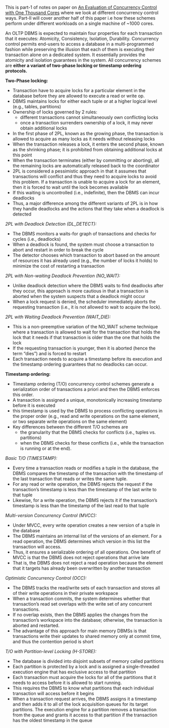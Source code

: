 This is part-1 of notes on paper on [An Evaluation of Concurrency Control with One Thousand Cores](https://15721.courses.cs.cmu.edu/spring2018/papers/04-occ/p209-yu.pdf) where we look at different concurrency control ways. Part-II will cover another half of this paper i.e how these schemes perform under different workloads on a single machine of ~1000 cores.


An OLTP DBMS is expected to maintain four properties for each transaction that it executes: Atomicity, Consistency, Isolation, Durability. Concurrency control permits end-users to access a database in a multi-programmed fashion while preserving the illusion that each of them is executing their transaction alone on a dedicated system. It essentially provides the atomicity and isolation guarantees in the system. All concurrency schemes are **either a variant of two-phase locking or timestamp ordering protocols.**

**Two-Phase locking:**

- Transaction have to acquire locks for a particular element in the database before they are allowed to execute a read or write op.
- DBMS maintains locks for either each tuple or at a higher logical level (e.g., tables, partitions)
- Ownership of locks governed by 2 rules:
  -  different transactions cannot simultaneously own conflicting locks
  - once a transaction surrenders ownership of a lock, it may never obtain additional locks
- In the first phase of 2PL, known as the growing phase, the transaction is allowed to acquire as many locks as it needs without releasing locks
- When the transaction releases a lock, it enters the second phase, known as the shrinking phase; it is prohibited from obtaining additional locks at this point
- When the transaction terminates (either by committing or aborting), all the remaining locks are automatically released back to the coordinator
- 2PL is considered a pessimistic approach in that it assumes that transactions will conflict and thus they need to acquire locks to avoid this problem. If a transaction is unable to acquire a lock for an element, then it is forced to wait until the lock becomes available
- If this waiting is uncontrolled (i.e., indefinite), then the DBMS can incur deadlocks
- Thus, a major difference among the different variants of 2PL is in how they handle deadlocks and the actions that they take when a deadlock is detected

*2PL with Deadlock Detection (DL_DETECT):*

- The DBMS monitors a waits-for graph of transactions and checks for cycles (i.e., deadlocks)
- When a deadlock is found, the system must choose a transaction to abort and restart in order to break the cycle
- The detector chooses which transaction to abort based on the amount of resources it has already used (e.g., the number of locks it holds) to minimize the cost of restarting a transaction

*2PL with Non-waiting Deadlock Prevention (NO_WAIT):*

- Unlike deadlock detection where the DBMS waits to find deadlocks after they occur, this approach is more cautious in that a transaction is aborted when the system suspects that a deadlock might occur
- When a lock request is denied, the scheduler immediately aborts the requesting transaction (i.e., it is not allowed to wait to acquire the lock).

*2PL with Waiting Deadlock Prevention (WAIT_DIE):*

- This is a non-preemptive variation of the NO_WAIT scheme technique where a transaction is allowed to wait for the transaction that holds the lock that it needs if that transaction is older than the one that holds the lock
- If the requesting transaction is younger, then it is aborted (hence the term “dies”) and is forced to restart
-  Each transaction needs to acquire a timestamp before its execution and the timestamp ordering guarantees that no deadlocks can occur.


**Timestamp ordering:**

- Timestamp ordering (T/O) concurrency control schemes generate a serialization order of transactions a priori and then the DBMS enforces this order.
- A transaction is assigned a unique, monotonically increasing timestamp before it is executed
- this timestamp is used by the DBMS to process conflicting operations in the proper order (e.g., read and write operations on the same element, or two separate write operations on the same element)
- Key differences between the different T/O schemes are
     - the granularity that the DBMS checks for conflicts (i.e., tuples vs. partitions)
     - when the DBMS checks for these conflicts (i.e., while the transaction is running or at the end).

*Basic T/O (TIMESTAMP):*

- Every time a transaction reads or modifies a tuple in the database, the DBMS compares the timestamp of the transaction with the timestamp of the last transaction that reads or writes the same tuple.
- For any read or write operation, the DBMS rejects the request if the transaction’s timestamp is less than the timestamp of the last write to that tuple
- Likewise, for a write operation, the DBMS rejects it if the transaction’s timestamp is less than the timestamp of the last read to that tuple


*Multi-version Concurrency Control (MVCC):*

- Under MVCC, every write operation creates a new version of a tuple in the database
- The DBMS maintains an internal list of the versions of an element. For a read operation, the DBMS determines which version in this list the transaction will access.
- Thus, it ensures a serializable ordering of all operations. One benefit of MVCC is that the DBMS does not reject operations that arrive late
- That is, the DBMS does not reject a read operation because the element that it targets has already been overwritten by another transaction

*Optimistic Concurrency Control (OCC):*

- The DBMS tracks the read/write sets of each transaction and stores all of their write operations in their private workspace
- When a transaction commits, the system determines whether that transaction’s read set overlaps with the write set of any concurrent transactions.
- If no overlap exists, then the DBMS applies the changes from the transaction’s workspace into the database; otherwise, the transaction is aborted and restarted.
-  The advantage of this approach for main memory DBMSs is that transactions write their updates to shared memory only at commit time, and thus the contention period is short


*T/O with Partition-level Locking (H-STORE):*

- The database is divided into disjoint subsets of memory called partitions
- Each partition is protected by a lock and is assigned a single-threaded execution engine that has exclusive access to that partition
- Each transaction must acquire the locks for all of the partitions that it needs to access before it is allowed to start running.
- This requires the DBMS to know what partitions that each individual transaction will access before it begins
- When a transaction request arrives, the DBMS assigns it a timestamp and then adds it to all of the lock acquisition queues for its target partitions. The execution engine for a partition removes a transaction from the queue and grants it access to that partition if the transaction has the oldest timestamp in the queue